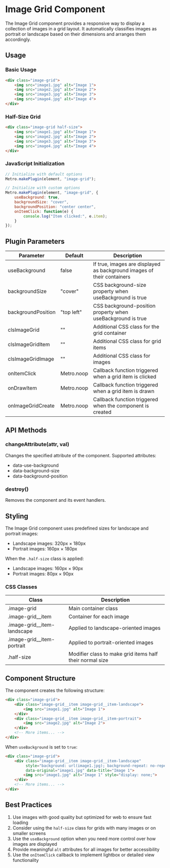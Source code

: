 # Image Grid Component

The Image Grid component provides a responsive way to display a collection of images in a grid layout. It automatically classifies images as portrait or landscape based on their dimensions and arranges them accordingly.

## Usage

### Basic Usage

```html
<div class="image-grid">
    <img src="image1.jpg" alt="Image 1">
    <img src="image2.jpg" alt="Image 2">
    <img src="image3.jpg" alt="Image 3">
    <img src="image4.jpg" alt="Image 4">
</div>
```

### Half-Size Grid

```html
<div class="image-grid half-size">
    <img src="image1.jpg" alt="Image 1">
    <img src="image2.jpg" alt="Image 2">
    <img src="image3.jpg" alt="Image 3">
    <img src="image4.jpg" alt="Image 4">
</div>
```

### JavaScript Initialization

```javascript
// Initialize with default options
Metro.makePlugin(element, "image-grid");

// Initialize with custom options
Metro.makePlugin(element, "image-grid", {
    useBackground: true,
    backgroundSize: "cover",
    backgroundPosition: "center center",
    onItemClick: function(e) {
        console.log("Item clicked:", e.item);
    }
});
```

## Plugin Parameters

| Parameter | Default | Description |
| --------- | ------- | ----------- |
| useBackground | false | If true, images are displayed as background images of their containers |
| backgroundSize | "cover" | CSS background-size property when useBackground is true |
| backgroundPosition | "top left" | CSS background-position property when useBackground is true |
| clsImageGrid | "" | Additional CSS class for the grid container |
| clsImageGridItem | "" | Additional CSS class for grid items |
| clsImageGridImage | "" | Additional CSS class for images |
| onItemClick | Metro.noop | Callback function triggered when a grid item is clicked |
| onDrawItem | Metro.noop | Callback function triggered when a grid item is drawn |
| onImageGridCreate | Metro.noop | Callback function triggered when the component is created |

## API Methods

### changeAttribute(attr, val)
Changes the specified attribute of the component. Supported attributes:
- data-use-background
- data-background-size
- data-background-position

### destroy()
Removes the component and its event handlers.

## Styling

The Image Grid component uses predefined sizes for landscape and portrait images:

- Landscape images: 320px × 180px
- Portrait images: 160px × 180px

When the `.half-size` class is applied:
- Landscape images: 160px × 90px
- Portrait images: 80px × 90px

### CSS Classes

| Class | Description |
| ----- | ----------- |
| .image-grid | Main container class |
| .image-grid__item | Container for each image |
| .image-grid__item-landscape | Applied to landscape-oriented images |
| .image-grid__item-portrait | Applied to portrait-oriented images |
| .half-size | Modifier class to make grid items half their normal size |

## Component Structure

The component creates the following structure:

```html
<div class="image-grid">
    <div class="image-grid__item image-grid__item-landscape">
        <img src="image1.jpg" alt="Image 1">
    </div>
    <div class="image-grid__item image-grid__item-portrait">
        <img src="image2.jpg" alt="Image 2">
    </div>
    <!-- More items... -->
</div>
```

When `useBackground` is set to `true`:

```html
<div class="image-grid">
    <div class="image-grid__item image-grid__item-landscape" 
         style="background: url(image1.jpg); background-repeat: no-repeat; background-size: cover; background-position: top left;"
         data-original="image1.jpg" data-title="Image 1">
        <img src="image1.jpg" alt="Image 1" style="display: none;">
    </div>
    <!-- More items... -->
</div>
```

## Best Practices

1. Use images with good quality but optimized for web to ensure fast loading
2. Consider using the `half-size` class for grids with many images or on smaller screens
3. Use the `useBackground` option when you need more control over how images are displayed
4. Provide meaningful `alt` attributes for all images for better accessibility
5. Use the `onItemClick` callback to implement lightbox or detailed view functionality